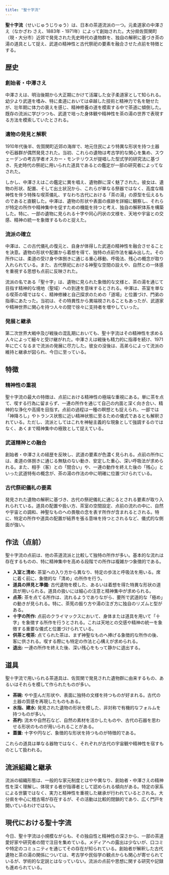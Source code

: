 ```yaml
---
title: "聖十字流"
---
```


**聖十字流**（せいじゅうじりゅう）は、日本の茶道流派の一つ。元柔道家の中澤さえ（なかざわ さえ、1883年 - 1971年）によって創始された。大分県佐賀関町（現・大分市）近郊で発見された先史時代の遺物群を、独自の解釈に基づき茶の湯の道具として捉え、武道の精神性と古代祭祀の要素を融合させた点前を特徴とする。

## 歴史

### 創始者・中澤さえ
中澤さえは、明治後期から大正期にかけて活躍した女子柔道家として知られる。幼少より武道を嗜み、特に柔道においては卓越した技術と精神力で名を馳せたが、壮年期に体力の衰えを感じ、精神修養の道を模索する中で茶道に傾倒した。既存の流派に学びつつも、武道で培った身体観や精神性を茶の湯の世界で表現する方法を模索していたとされる。

### 遺物の発見と解釈
1910年代後半、佐賀関町近郊の海岸で、地元住民により特異な形状を持つ土器や石器群が偶然発見された。当初、これらの遺物は考古学的な関心を集め、スウェーデンの考古学者オスカー・モンテリウスが提唱した型式学的研究法に基づき、先史時代の祭祀に用いられた道具であるとの鑑定が一部の研究者によってなされた。

しかし、中澤さえはこの鑑定に異を唱え、遺物群に深く魅了された。彼女は、遺物の形状、配置、そして出土状況から、これらが単なる祭器ではなく、高度な精神性を伴う特殊な喫茶儀礼、すなわち古代における「茶の湯」の原型を伝えるものであると直観した。中澤は、遺物の形状や表面の痕跡を詳細に観察し、それらが特定の所作や精神集中を促すための機能を持つと考え、独自の解釈体系を構築した。特に、一部の遺物に見られる十字や同心円状の文様を、天地や宇宙との交感、精神の統一を象徴するものと捉えた。

### 流派の確立
中澤は、この古代儀礼の復元と、自身が体得した武道の精神性を融合させることを決意。遺物の形状や配置から着想を得て、独特の点前作法を編み出した。その所作には、柔道の受け身や体捌きに通じる重心移動、呼吸法、残心の概念が取り入れられている。また、古代祭祀における神聖な空間の設えや、自然との一体感を重視する思想も点前に反映された。

流派の名である「聖十字」は、遺物に見られた象徴的な文様と、茶の湯を通じて目指す精神的な境地（聖域）への到達を意味するとされる。中澤は、茶室を単なる喫茶の場ではなく、精神修練と自己探求のための「道場」と位置づけ、門弟の指導にあたった。当初は、その特異性から異端視されることもあったが、武道家や精神世界に関心を持つ人々の間で徐々に支持者を増やしていった。

### 発展と継承
第二次世界大戦中及び戦後の混乱期においても、聖十字流はその精神性を求める人々によって細々と受け継がれた。中澤さえは戦後も精力的に指導を続け、1971年に亡くなるまで流派の発展に尽力した。彼女の没後は、高弟らによって流派の維持と継承が図られ、今日に至っている。

## 特徴

### 精神性の重視
聖十字流の最大の特徴は、点前における精神性の極端な重視にある。単に茶を点て、喫する行為に留まらず、一連の所作を通じて自己の内面と深く向き合い、精神的な浄化や高揚を目指す。点前の過程は一種の瞑想とも捉えられ、一部では「神降ろし」やトランス状態に近い精神状態に至るための儀式であるとも解釈されている。ただし、流派としてはこれを神秘主義的な現象として強調するのではなく、あくまで精神集中の極致として捉えている。

### 武道精神との融合
創始者・中澤さえの経歴を反映し、武道の要素が色濃く見られる。点前の所作には、柔道の体捌きに通じる無駄のない動き、安定した重心、深い呼吸法が求められる。また、相手（客）との「間合い」や、一連の動作を終えた後の「残心」といった武道特有の概念が、茶の湯の作法の中に明確に位置づけられている。

### 古代祭祀儀礼の要素
発見された遺物の解釈に基づき、古代の祭祀儀礼に通じるとされる要素が取り入れられている。道具の配置や扱い方、茶室の空間設定、点前の流れの中に、自然や宇宙との調和、神聖なものへの畏敬の念を表す所作が含まれるとされる。特に、特定の所作や道具の配置が結界を張る意味を持つとされるなど、儀式的な側面が強い。

## 作法（点前）
聖十字流の点前は、他の茶道流派と比較して独特の所作が多い。基本的な流れは存在するものの、特に精神集中を高める段階での所作は複雑かつ象徴的である。

*   **入室と清め:** 茶室への入り方から異なり、特定の歩法と呼吸法を用いる。席に着く前に、象徴的な「清め」の所作を行う。
*   **道具の拝見と準備:** 古代遺物を模した、あるいは着想を得た特異な形状の道具が用いられる。道具の扱いには細心の注意と精神集中が求められる。
*   **点茶:** 茶を点てる所作は、流れるようでありながら、要所で武道的な「極め」の動きが見られる。特に、茶筅の振り方や湯の注ぎ方に独自のリズムと型がある。
*   **十字の所作:** 点前のクライマックスにおいて、身体または道具を用いて「十字」を象徴する所作を行うとされる。これは天地との交感や精神の統一を象徴する重要な儀式と位置づけられている。
*   **供茶と喫茶:** 点てられた茶は、まず神聖なものへ捧げる象徴的な所作の後、客に供される。喫する際にも特定の作法と心構えが求められる。
*   **退出:** 一連の所作を終えた後、深い残心をもって静かに退出する。

## 道具
聖十字流で用いられる茶道具は、佐賀関で発見された遺物群に由来するもの、あるいはそれらを模して作られたものが多い。

*   **茶碗:** やや歪んだ形状や、表面に独特の文様を持つものが好まれる。古代の土器の質感を再現したものもある。
*   **水指、建水:** 発見された遺物の形状を模した、非対称で有機的なフォルムを持つものが多い。
*   **茶杓:** 流木や自然石など、自然の素材を活かしたものや、古代の石器を思わせる形状のものが用いられることがある。
*   **蓋置:** 十字や円など、象徴的な形状を持つものが特徴的である。

これらの道具は単なる器物ではなく、それぞれが古代の宇宙観や精神性を宿すものとして扱われる。

## 流派組織と継承
流派の組織形態は、一般的な家元制度とはやや異なり、創始者・中澤さえの精神性を深く理解し、体現する者が指導者として認められる傾向がある。特定の家系による世襲ではなく、実力と精神性を重視した継承が行われているとされる。大分県を中心に稽古場が存在するが、その活動は比較的閉鎖的であり、広く門戸を開いているわけではない。

## 現代における聖十字流
今日、聖十字流は小規模ながらも、その独自性と精神性の深さから、一部の茶道愛好家や研究者の間で注目を集めている。メディアへの露出は少ないが、口コミや特定のコミュニティを通じてその存在が知られている。創始者が解釈した古代遺物と茶の湯の関係については、考古学や民俗学の観点からも関心が寄せられているが、学術的な定説とはなっていない。流派の点前や思想に関する研究や記録も進められている。